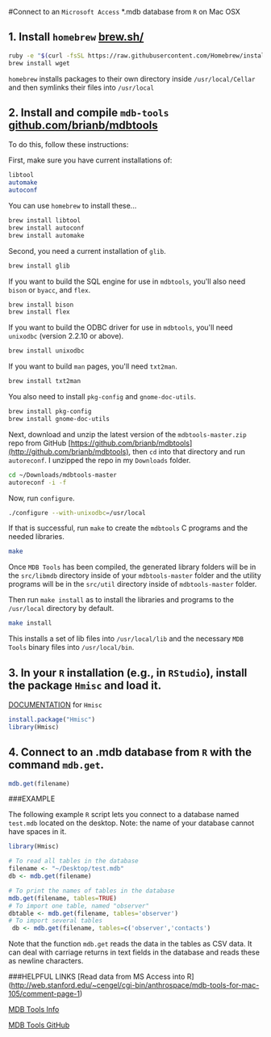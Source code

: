 #Connect to an `Microsoft Access` *.mdb database from `R` on Mac OSX

## 1. Install `homebrew` [brew.sh/](http://brew.sh/)

```bash
ruby -e "$(curl -fsSL https://raw.githubusercontent.com/Homebrew/install/master/install)"
brew install wget
```

`homebrew` installs packages to their own directory inside `/usr/local/Cellar` and then symlinks their files into `/usr/local`

## 2. Install and compile `mdb-tools` [github.com/brianb/mdbtools](http://github.com/brianb/mdbtools)

To do this, follow these instructions:

First, make sure you have current installations of:

```bash
libtool
automake
autoconf
```

You can use `homebrew` to install these...

```bash
brew install libtool
brew install autoconf
brew install automake
```

Second, you need a current installation of `glib`.

```bash
brew install glib
```

If you want to build the SQL engine for use in `mdbtools`, you'll also need `bison` or `byacc`, and `flex`.

```bash
brew install bison
brew install flex
```

If you want to build the ODBC driver for use in `mdbtools`, you'll need `unixodbc` (version 2.2.10 or
above).

```bash
brew install unixodbc
```

If you want to build `man` pages, you'll need `txt2man`.

```bash
brew install txt2man
```

You also need to install `pkg-config` and `gnome-doc-utils`.

```bash
brew install pkg-config
brew install gnome-doc-utils
```

Next, download and unzip the latest version of the `mdbtools-master.zip` repo from GitHub [https://github.com/brianb/mdbtools](http://github.com/brianb/mdbtools), then `cd` into that directory and run `autoreconf`. I unzipped the repo in my `Downloads` folder.

```bash
cd ~/Downloads/mdbtools-master
autoreconf -i -f
```

Now, run `configure`.

```bash
./configure --with-unixodbc=/usr/local
```

If that is successful, run `make` to create the `mdbtools` C programs and the needed libraries.

```bash
make
```

Once `MDB Tools` has been compiled, the generated library folders will be in the `src/libmdb` directory inside of your `mdbtools-master` folder and the utility programs will be in the `src/util` directory inside of `mdbtools-master` folder.

Then run `make install` as to install the libraries and programs to the `/usr/local` directory by default.

```bash
make install
```

This installs a set of lib files into `/usr/local/lib` and the necessary `MDB Tools` binary files into `/usr/local/bin`.

## 3. In your `R` installation (e.g., in `RStudio`), install the package `Hmisc` and load it.

[DOCUMENTATION](http://cran.r-project.org/web/packages/Hmisc/Hmisc.pdf) for `Hmisc`

```R
install.package("Hmisc")
library(Hmisc)
```

## 4. Connect to an .mdb database from `R` with the command `mdb.get`.

```R
mdb.get(filename)
```

###EXAMPLE

The following example `R` script lets you connect to a database named `test.mdb` located on the desktop. Note: the name of your database cannot have spaces in it.

```R
library(Hmisc)

# To read all tables in the database
filename <- "~/Desktop/test.mdb"
db <- mdb.get(filename)

# To print the names of tables in the database
mdb.get(filename, tables=TRUE)
# To import one table, named "observer"
dbtable <- mdb.get(filename, tables='observer')
# To import several tables
 db <- mdb.get(filename, tables=c('observer','contacts')
```

Note that the function `mdb.get` reads the data in the tables as CSV data. It can deal with carriage returns in text fields in the database and reads these as newline characters.

###HELPFUL LINKS
[Read data from MS Access into R] (http://web.stanford.edu/~cengel/cgi-bin/anthrospace/mdb-tools-for-mac-105/comment-page-1)

[MDB Tools Info](http://mdbtools.sourceforge.net/)

[MDB Tools GitHub](http://github.com/brianb/mdbtools)
